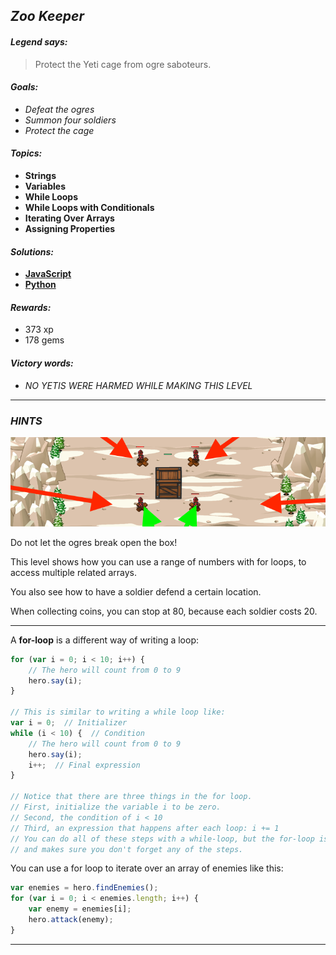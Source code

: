 ## _Zoo Keeper_

#### _Legend says:_
> Protect the Yeti cage from ogre saboteurs.

#### _Goals:_
+ _Defeat the ogres_
+ _Summon four soldiers_
+ _Protect the cage_

#### _Topics:_
+ **Strings**
+ **Variables**
+ **While Loops**
+ **While Loops with Conditionals**
+ **Iterating Over Arrays**
+ **Assigning Properties**

#### _Solutions:_
+ **[JavaScript](zooKeeper.js)**
+ **[Python](zoo_keeper.py)**

#### _Rewards:_
+ 373 xp
+ 178 gems

#### _Victory words:_
+ _NO YETIS WERE HARMED WHILE MAKING THIS LEVEL_

___

### _HINTS_

![](img/zoo-keeper.png)

Do not let the ogres break open the box!

This level shows how you can use a range of numbers with for loops, to access multiple related arrays.

You also see how to have a soldier defend a certain location.

When collecting coins, you can stop at 80, because each soldier costs 20.

___

A **for-loop** is a different way of writing a loop:

```javascript
for (var i = 0; i < 10; i++) {
    // The hero will count from 0 to 9
    hero.say(i);
}

// This is similar to writing a while loop like:
var i = 0;  // Initializer
while (i < 10) {  // Condition
    // The hero will count from 0 to 9
    hero.say(i);
    i++;  // Final expression
}

// Notice that there are three things in the for loop.
// First, initialize the variable i to be zero.
// Second, the condition of i < 10
// Third, an expression that happens after each loop: i += 1
// You can do all of these steps with a while-loop, but the for-loop is shorter
// and makes sure you don't forget any of the steps.
```

You can use a for loop to iterate over an array of enemies like this:

```javascript
var enemies = hero.findEnemies();
for (var i = 0; i < enemies.length; i++) {
    var enemy = enemies[i];
    hero.attack(enemy);
}
```

___
